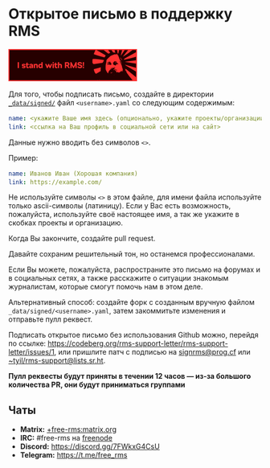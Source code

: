# Открытое письмо в поддержку RMS
 [![Add this badge to your repo!](assets/badge-64-w-border.png)](https://github.com/rms-support-letter/rms-support-letter.github.io/new/master/_data/signed)

Для того, чтобы подписать письмо, создайте в директории [`_data/signed/`](./_data/signed/) файл `<username>.yaml` со следующим содержимым:

```yaml
name: <укажите Ваше имя здесь (опционально, укажите проекты/организации)>
link: <ссылка на Ваш профиль в социальной сети или на сайт>
```

Данные нужно вводить без символов `<>`.

Пример:
```yaml
name: Иванов Иван (Хорошая компания)
link: https://example.com/
```

Не используйте символы `<>` в этом файле, для имени файла используйте только ascii-символы (латиницу).
Если у Вас есть возможность, пожалуйста, используйте своё настоящее имя, а так же укажите в скобках проекты и организацию.

Когда Вы закончите, создайте pull request.

Давайте сохраним решительный тон, но останемся профессионалами.

Если Вы можете, пожалуйста, распространите это письмо на форумах и в социальных сетях, а также расскажите о ситуации знакомым журналистам, которые смогут помочь нам в этом деле.


Альтернативный способ: создайте форк с созданным вручную файлом `_data/signed/<username>.yaml`, затем закоммитьте изменения и отправьте пулл реквест.

Подписать открытое письмо без использования Github можно, перейдя по ссылке: https://codeberg.org/rms-support-letter/rms-support-letter/issues/1, или пришлите патч с подписью на [signrms@prog.cf](mailto:signrms@prog.cf) или [~tyil/rms-support@lists.sr.ht](mailto:~tyil/rms-support@lists.sr.ht).

**Пулл реквесты будут приняты в течении 12 часов — из-за большого количества PR, они будут приниматься группами**

## Чаты

- **Matrix:** [+free-rms:matrix.org](https://matrix.to/#/+free-rms:matrix.org)
- **IRC:** #free-rms на [freenode](https://freenode.net)
- **Discord:** https://discord.gg/7FWkxG4CsU
- **Telegram:** https://t.me/free_rms
